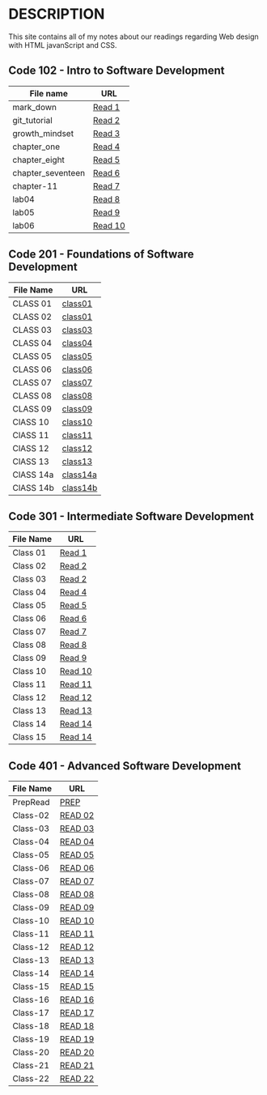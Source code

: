 # **DESCRIPTION** 
This site contains all of my notes about our readings regarding Web design with HTML javanScript and CSS. 

## **Code 102 - Intro to Software Development**

**File name**| **URL**
-------------|--------
 mark_down | [Read 1](https://yasmeenokh.github.io/reading-notes/102/marke_down)  
git_tutorial | [Read 2](https://yasmeenokh.github.io/reading-notes/102/git_tutorial)
growth_mindset | [Read 3](https://yasmeenokh.github.io/reading-notes/102/growth_mindset.md)
chapter_one   | [Read 4](https://yasmeenokh.github.io/reading-notes/102/chapter_one)
chapter_eight | [Read 5](https://yasmeenokh.github.io/reading-notes/102/chapter_eight)
chapter_seventeen | [Read 6](https://yasmeenokh.github.io/reading-notes/102/chapter_eight)
chapter-11 | [Read 7](https://yasmeenokh.github.io/reading-notes/102/chapter-11)
lab04 | [Read 8](https://yasmeenokh.github.io/reading-notes/102/lab04_reading)
lab05 |[Read 9](https://yasmeenokh.github.io/reading-notes/102/lab05_reading)
lab06 | [Read 10](https://yasmeenokh.github.io/reading-notes/102/lab06_reading)


## **Code 201 - Foundations of Software Development** 

**File Name** | **URL** 
--------------|-----------
CLASS 01      | [class01](https://yasmeenokh.github.io/reading-notes/201/class-01)
CLASS 02      | [class01](https://yasmeenokh.github.io/reading-notes/201/class-02)
CLASS 03      | [class03](https://yasmeenokh.github.io/reading-notes/201/class-03)
CLASS 04      | [class04](https://yasmeenokh.github.io/reading-notes/201/class-04)
CLASS 05      | [class05](https://yasmeenokh.github.io/reading-notes/201/class-05)
CLASS 06      | [class06](https://yasmeenokh.github.io/reading-notes/201/class06)
CLASS 07      | [class07](https://yasmeenokh.github.io/reading-notes/201/class-07)   
CLASS 08      | [class08](https://yasmeenokh.github.io/reading-notes/201/class-08)
CLASS 09      | [class09](https://yasmeenokh.github.io/reading-notes/201/class09)
ClASS 10      | [class10](https://yasmeenokh.github.io/reading-notes/201/class-10)
ClASS 11      | [class11](https://yasmeenokh.github.io/reading-notes/201/class-11)
ClASS 12      | [class12](https://yasmeenokh.github.io/reading-notes/201/class-12)
ClASS 13      | [class13](https://yasmeenokh.github.io/reading-notes/201/class-13)
ClASS 14a     | [class14a](https://yasmeenokh.github.io/reading-notes/201/class-14a)
ClASS 14b     | [class14b](https://yasmeenokh.github.io/reading-notes/201/class-14b)







## **Code 301 - Intermediate Software Development**

**File Name** | **URL** 
--------------|-----------
Class 01      | [Read 1](https://yasmeenokh.github.io/reading-notes/301/code103-Read-01)
Class 02      | [Read 2](https://yasmeenokh.github.io/reading-notes/301/code103-Read-02)
Class 03      | [Read 2](https://yasmeenokh.github.io/reading-notes/301/code103-Read-03)
Class 04      | [Read 4](https://yasmeenokh.github.io/reading-notes/301/code103-Read-04)
Class 05      | [Read 5](https://yasmeenokh.github.io/reading-notes/301/code103-Read-05)
Class 06      | [Read 6](https://yasmeenokh.github.io/reading-notes/301/code103-Read-06)
Class 07      | [Read 7](https://yasmeenokh.github.io/reading-notes/301/code103-Read-07)
Class 08      | [Read 8](https://yasmeenokh.github.io/reading-notes/301/code103-Read-08)
Class 09      | [Read 9](https://yasmeenokh.github.io/reading-notes/301/code103-Read-09)
Class 10      | [Read 10](https://yasmeenokh.github.io/reading-notes/301/code103-Read-10)
Class 11      | [Read 11](https://yasmeenokh.github.io/reading-notes/301/code103-Read-11)
Class 12      | [Read 12](https://yasmeenokh.github.io/reading-notes/301/code103-Read-12)
Class 13      | [Read 13](https://yasmeenokh.github.io/reading-notes/301/code103-Read-13)
Class 14      | [Read 14](https://yasmeenokh.github.io/reading-notes/301/code103-Read-14)
Class 15      | [Read 14](https://yasmeenokh.github.io/reading-notes/301/code103-Read-15)


## **Code 401 - Advanced Software Development**

**File Name** | **URL** 
--------------|-----------
PrepRead      | [PREP](https://yasmeenokh.github.io/reading-notes/401/prepRead)
Class-02      | [READ 02](https://yasmeenokh.github.io/reading-notes/401/class-02)
Class-03      | [READ 03](https://yasmeenokh.github.io/reading-notes/401/class-03)
Class-04      | [READ 04](https://yasmeenokh.github.io/reading-notes/401/class-04)
Class-05      | [READ 05](https://yasmeenokh.github.io/reading-notes/401/class-05)
Class-06      | [READ 06](https://yasmeenokh.github.io/reading-notes/401/class-06)
Class-07      | [READ 07](https://yasmeenokh.github.io/reading-notes/401/class-07)
Class-08      | [READ 08](https://yasmeenokh.github.io/reading-notes/401/class-08)
Class-09      | [READ 09](https://yasmeenokh.github.io/reading-notes/401/class-09)
Class-10      | [READ 10](https://yasmeenokh.github.io/reading-notes/401/class-10)
Class-11      | [READ 11](https://yasmeenokh.github.io/reading-notes/401/class-11)
Class-12      | [READ 12](https://yasmeenokh.github.io/reading-notes/401/class-12)
Class-13      | [READ 13](https://yasmeenokh.github.io/reading-notes/401/class-13)
Class-14      | [READ 14](https://yasmeenokh.github.io/reading-notes/401/class-14)
Class-15      | [READ 15](https://yasmeenokh.github.io/reading-notes/401/class-15)
Class-16      | [READ 16](https://yasmeenokh.github.io/reading-notes/401/class-16)
Class-17      | [READ 17](https://yasmeenokh.github.io/reading-notes/401/class-17)
Class-18      | [READ 18](https://yasmeenokh.github.io/reading-notes/401/class-18)
Class-19      | [READ 19](https://yasmeenokh.github.io/reading-notes/401/class-19)
Class-20      | [READ 20](https://yasmeenokh.github.io/reading-notes/401/class-20)
Class-21      | [READ 21](https://yasmeenokh.github.io/reading-notes/401/class-21)
Class-22      | [READ 22](https://yasmeenokh.github.io/reading-notes/401/class-22)


